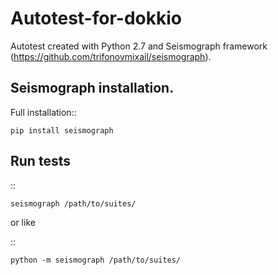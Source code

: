 # Autotest-for-dokkio

Autotest created with Python 2.7 and Seismograph framework (https://github.com/trifonovmixail/seismograph).

## Seismograph installation.

Full installation::

    pip install seismograph

Run tests
---------

::

    seismograph /path/to/suites/

or like

::

    python -m seismograph /path/to/suites/
